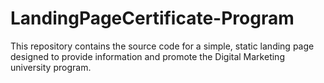 # LandingPageCertificate-Program
This repository contains the source code for a simple, static landing page designed to provide information and promote the Digital Marketing university program.
